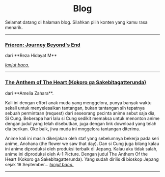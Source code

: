 <h1><center>Blog</center></h1>

Selamat datang di halaman blog. Silahkan pilih konten yang kamu rasa menarik.

----------------------------

<div class="blogtitle"><h3><a href="content/blog/rezahidayatm/anime/frierensetelahperjalananberakhir/">Frieren: Journey Beyond's End</a></h3></div>
dari **Reza Hidayat M**

*[lanjut baca.](content/blog/rezahidayatm/anime/frierensetelahperjalananberakhir/)*

-----------------------------

<div class="blogtitle"><h3><a href="/content/blog/ameliazahara/anime/theanthemoftheheart/">The Anthem of The Heart (Kokoro ga Sakebitagatterunda)</a></h3></div>
dari **Amelia Zahara**.

Kali ini dengan effort anak muda yang menggelora, punya banyak waktu sekali untuk menyelesaikan tantangan, bukan tantangan sih tepatnya sebuah permintaan (request) dari seseorang pecinta anime sebut saja dia, Si Cung. Beberapa hari lalu si Cung sedikit memaksa untuk menonton anime dengan judul yang telah disebutkan, juga dengan link download yang telah dia berikan. Oke baik, jiwa muda ini mnggelora tantangan diterima. 

Anime kali ini masih dikerjakan oleh staf yang sebelumnya bekerja pada seri anime, Anohana (the flower we saw that day). Dan si Cung juga bilang kalau ini anime diproduksi oleh produksi terbaik di Jepang. Kalau aku tidak salah, anime ini diproduksi oleh A-1 Picture. Dengan judul The Anthem Of the Heart (Kokoro ga Sakebitagatterunda). Yang sudah dirilis di bioskop Jepang sejak 19 September... *[lanjut baca.](https://main.barengreza.my.id/content/blog/ameliazahara/anime/theanthemoftheheart/)*

------------------------------------------------
